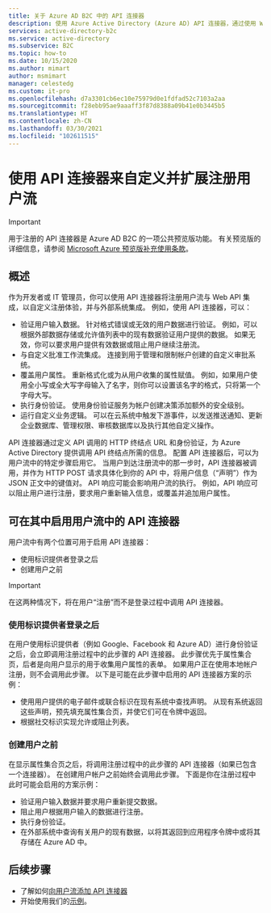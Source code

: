```yaml
---
title: 关于 Azure AD B2C 中的 API 连接器
description: 使用 Azure Active Directory (Azure AD) API 连接器，通过使用 Web API 自定义和扩展注册用户流。
services: active-directory-b2c
ms.service: active-directory
ms.subservice: B2C
ms.topic: how-to
ms.date: 10/15/2020
ms.author: mimart
author: msmimart
manager: celestedg
ms.custom: it-pro
ms.openlocfilehash: d7a3301cb6ec10e75979d0e1fdfad52c7103a2aa
ms.sourcegitcommit: f28ebb95ae9aaaff3f87d8388a09b41e0b3445b5
ms.translationtype: HT
ms.contentlocale: zh-CN
ms.lasthandoff: 03/30/2021
ms.locfileid: "102611515"
---
```

# <a name="use-api-connectors-to-customize-and-extend-sign-up-user-flows"></a>使用 API 连接器来自定义并扩展注册用户流

> [!IMPORTANT]
> 用于注册的 API 连接器是 Azure AD B2C 的一项公共预览版功能。 有关预览版的详细信息，请参阅 [Microsoft Azure 预览版补充使用条款](https://azure.microsoft.com/support/legal/preview-supplemental-terms/)。

## <a name="overview"></a>概述 
作为开发者或 IT 管理员，你可以使用 API 连接器将注册用户流与 Web API 集成，以自定义注册体验，并与外部系统集成。 例如，使用 API 连接器，可以：

- 验证用户输入数据。 针对格式错误或无效的用户数据进行验证。 例如，可以根据外部数据存储或允许值列表中的现有数据验证用户提供的数据。 如果无效，你可以要求用户提供有效数据或阻止用户继续注册流。
- 与自定义批准工作流集成。 连接到用于管理和限制帐户创建的自定义审批系统。
- 覆盖用户属性。 重新格式化或为从用户收集的属性赋值。 例如，如果用户使用全小写或全大写字母输入了名字，则你可以设置该名字的格式，只将第一个字母大写。 
- 执行身份验证。 使用身份验证服务为帐户创建决策添加额外的安全级别。
- 运行自定义业务逻辑。 可以在云系统中触发下游事件，以发送推送通知、更新企业数据库、管理权限、审核数据库以及执行其他自定义操作。

API 连接器通过定义 API 调用的 HTTP 终结点 URL 和身份验证，为 Azure Active Directory 提供调用 API 终结点所需的信息。 配置 API 连接器后，可以为用户流中的特定步骤启用它。 当用户到达注册流中的那一步时，API 连接器被调用，并作为 HTTP POST 请求具体化到你的 API 中，将用户信息（“声明”）作为 JSON 正文中的键值对。 API 响应可能会影响用户流的执行。 例如，API 响应可以阻止用户进行注册，要求用户重新输入信息，或覆盖并追加用户属性。

## <a name="where-you-can-enable-an-api-connector-in-a-user-flow"></a>可在其中启用用户流中的 API 连接器

用户流中有两个位置可用于启用 API 连接器：

- 使用标识提供者登录之后
- 创建用户之前

> [!IMPORTANT]
> 在这两种情况下，将在用户“注册”而不是登录过程中调用 API 连接器。

### <a name="after-signing-in-with-an-identity-provider"></a>使用标识提供者登录之后

在用户使用标识提供者（例如 Google、Facebook 和 Azure AD）进行身份验证之后，会立即调用注册过程中的此步骤的 API 连接器。 此步骤优先于属性集合页，后者是向用户显示的用于收集用户属性的表单。 如果用户正在使用本地帐户注册，则不会调用此步骤。 以下是可能在此步骤中启用的 API 连接器方案的示例：

- 使用用户提供的电子邮件或联合标识在现有系统中查找声明。 从现有系统返回这些声明，预先填充属性集合页，并使它们可在令牌中返回。
- 根据社交标识实现允许或阻止列表。

### <a name="before-creating-the-user"></a>创建用户之前

在显示属性集合页之后，将调用注册过程中的此步骤的 API 连接器（如果已包含一个连接器）。 在创建用户帐户之前始终会调用此步骤。 下面是你在注册过程中此时可能会启用的方案示例：

- 验证用户输入数据并要求用户重新提交数据。
- 阻止用户根据用户输入的数据进行注册。
- 执行身份验证。
- 在外部系统中查询有关用户的现有数据，以将其返回到应用程序令牌中或将其存储在 Azure AD 中。


## <a name="next-steps"></a>后续步骤
- 了解如何[向用户流添加 API 连接器](add-api-connector.md)
- 开始使用我们的[示例](code-samples.md#api-connectors)。
<!-- - Learn how to [add a custom approval system to self-service sign-up](add-approvals.md) -->